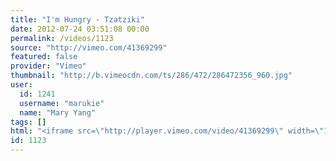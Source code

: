 ```yaml
---
title: "I'm Hungry - Tzatziki"
date: 2012-07-24 03:51:08 00:00
permalink: /videos/1123
source: "http://vimeo.com/41369299"
featured: false
provider: "Vimeo"
thumbnail: "http://b.vimeocdn.com/ts/286/472/286472356_960.jpg"
user:
  id: 1241
  username: "marukie"
  name: "Mary Yang"
tags: []
html: "<iframe src=\"http://player.vimeo.com/video/41369299\" width=\"1280\" height=\"720\" frameborder=\"0\" webkitAllowFullScreen mozallowfullscreen allowFullScreen></iframe>"
id: 1123
---
```



